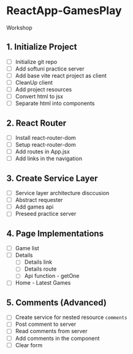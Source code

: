 # ReactApp-GamesPlay
Workshop

## 1. Initialize Project
- [ ] Initialize git repo
- [ ] Add softuni practice server
- [ ] Add base vite react project as client
- [ ] CleanUp client
- [ ] Add project resources
- [ ] Convert html to jsx
- [ ] Separate html into components
## 2. React Router
- [ ] Install react-router-dom
- [ ] Setup react-router-dom
- [ ] Add routes in App.jsx
- [ ] Add links in the navigation
## 3. Create Service Layer
- [ ] Service layer architecture disccusion
- [ ] Abstract requester
- [ ] Add games api
- [ ] Preseed practice server
## 4. Page Implementations
- [ ] Game list
- [ ] Details
  - [ ] Details link
  - [ ] Details route
  - [ ] Api function - getOne
- [ ] Home - Latest Games
## 5. Comments (Advanced)
- [ ] Create service for nested resource `comments`
- [ ] Post comment to server
- [ ] Read comments from server
- [ ] Add comments in the component
- [ ] Clear form